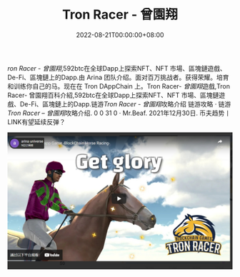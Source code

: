 ﻿---
title: "Tron Racer - 曾園翔"
description: "赛马Dapp游戏"
date: 2022-08-21T00:00:00+08:00
lastmod: 2022-08-21T00:00:00+08:00
draft: false
authors: ["boogArno"]
featuredImage: "tron-racer.png"
tags: ["NFT Games","Tron Racer - 曾園翔"]
categories: ["nfts"]
nfts: ["NFT Games"]
blockchain: "TRON"
website: "https://dappradar.com/deeplink/3370"
twitter: "https://twitter.com/GIC48226830"
discord: ""
telegram: ""
github: ""
youtube: ""
twitch: ""
facebook: "https://www.facebook.com/ArinaUniverse/"
instagram: ""
reddit: ""
medium: ""
steam: ""
gitbook: ""
googleplay: ""
appstore: ""
status: "Live"
weight: 
lightgallery: true
toc: true
pinned: false
recommend: false
recommend1: false
---
*ron Racer* - *曾園翔*,592btc在全球Dapp上探索NFT、NFT 市場、區塊鏈遊戲、De-Fi、區塊鏈上的Dapp.由 Arina 团队介绍。面对百万挑战者。获得荣耀。培育和训练你自己的马。现在在 Tron DAppChain 上。Tron Racer- *曾園翔*遊戲,Tron Racer- 曾園翔百科介紹,592btc在全球Dapp上探索NFT、NFT 市場、區塊鏈遊戲、De-Fi、區塊鏈上的Dapp.链游*Tron Racer* - *曾園翔*攻略介绍 链游攻略 · 链游*Tron Racer* – *曾園翔*攻略介绍. 0 0 31 0 · Mr.Beaf. 2021年12月30日. 币夫趋势丨LINK有望延续反弹？

![1](1.jpg)